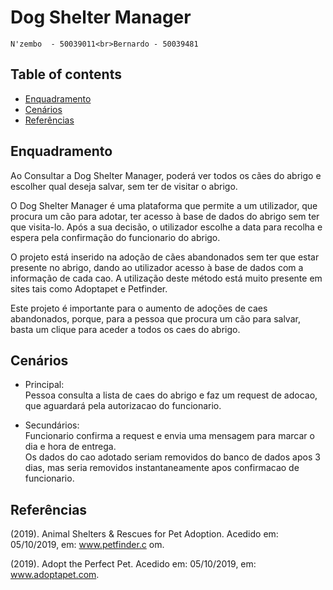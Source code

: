 # Dog Shelter Manager

	N'zembo  - 50039011<br>Bernardo - 50039481
	
## Table of contents
* [Enquadramento](#Enquadramento)
* [Cenários](#Cenários)
* [Referências](#Referências)	
	 
	
## Enquadramento
Ao Consultar a Dog Shelter Manager, poderá ver todos os cães do abrigo e escolher qual deseja salvar, sem ter de visitar o abrigo.
	
O Dog Shelter Manager é uma plataforma que permite a um utilizador, que procura um cão para adotar, ter acesso à base de dados do abrigo sem ter que visita-lo. Após a sua decisão, o utilizador escolhe a data para recolha e espera pela confirmação do funcionario do abrigo.

O projeto está inserido na adoção de cães abandonados sem ter que estar presente no abrigo, dando ao utilizador acesso à base de dados com a informação de cada cao. A utilização deste método está muito presente em sites tais como Adoptapet e Petfinder.

Este projeto é importante para o aumento de adoções de caes abandonados, porque, para a pessoa que procura um cão para salvar, basta um clique para aceder a todos os caes do abrigo.

## Cenários
* Principal:<br> Pessoa consulta a lista de caes do abrigo e faz um request de adocao, que aguardará pela autorizacao do funcionario.

* Secundários:<br> Funcionario confirma a request e envia uma mensagem para marcar o dia e hora de entrega.<br>
Os dados do cao adotado seriam removidos do banco de dados apos 3 dias, mas seria removidos instantaneamente apos confirmacao de funcionario.

## Referências
(2019). Animal Shelters & Rescues for Pet Adoption. Acedido em: 05/10/2019, em: www.petfinder.c	om.

(2019). Adopt the Perfect Pet. Acedido em: 05/10/2019, em: www.adoptapet.com.















